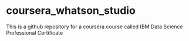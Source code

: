 # coursera_whatson_studio
This is a github repository for a coursera course called IBM Data Science Professional Certificate 
